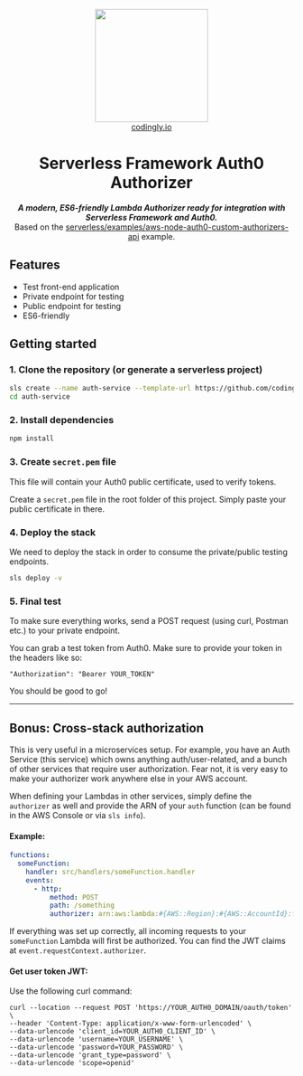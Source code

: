 <p align="center">
    <img src="https://codingly-assets.s3-eu-west-1.amazonaws.com/Codingly+Logo.png" width="200px" height="200px"/>
    </br>
    <a href="https://codingly.io">codingly.io</a>
    <br/>
</p>
<h1 align="center">Serverless Framework Auth0 Authorizer</h1>
<p align="center">
    <i><strong>A modern, ES6-friendly Lambda Authorizer ready for integration with Serverless Framework and Auth0.</strong></i>
    <br/>
    Based on the <a href="https://github.com/serverless/examples/tree/master/aws-node-auth0-custom-authorizers-api">serverless/examples/aws-node-auth0-custom-authorizers-api</a> example.
</p>

## Features

- Test front-end application
- Private endpoint for testing
- Public endpoint for testing
- ES6-friendly

## Getting started

### 1. Clone the repository (or generate a serverless project)
```sh
sls create --name auth-service --template-url https://github.com/codingly-io/serverless-auth0-authorizer
cd auth-service
```

### 2. Install dependencies

```sh
npm install
```

### 3. Create `secret.pem` file

This file will contain your Auth0 public certificate, used to verify tokens.

Create a `secret.pem` file in the root folder of this project. Simply paste your public certificate in there.

### 4. Deploy the stack

We need to deploy the stack in order to consume the private/public testing endpoints.

```sh
sls deploy -v
```

### 5. Final test

To make sure everything works, send a POST request (using curl, Postman etc.) to your private endpoint.

You can grab a test token from Auth0. Make sure to provide your token in the headers like so:

```
"Authorization": "Bearer YOUR_TOKEN"
```

You should be good to go!

<hr/>

## Bonus: Cross-stack authorization

This is very useful in a microservices setup. For example, you have an Auth Service (this service) which owns anything auth/user-related, and a bunch of other services that require user authorization.
Fear not, it is very easy to make your authorizer work anywhere else in your AWS account.

When defining your Lambdas in other services, simply define the `authorizer` as well and provide the ARN of your `auth` function (can be found in the AWS Console or via `sls info`).

#### Example:

```yaml
functions:
  someFunction:
    handler: src/handlers/someFunction.handler
    events:
      - http:
          method: POST
          path: /something
          authorizer: arn:aws:lambda:#{AWS::Region}:#{AWS::AccountId}:function:sls-auth-service-draft-dev-auth
```

If everything was set up correctly, all incoming requests to your `someFunction` Lambda will first be authorized. You can find the JWT claims at `event.requestContext.authorizer`.

#### Get user token JWT:

Use the following curl command:

```
curl --location --request POST 'https://YOUR_AUTH0_DOMAIN/oauth/token' \
--header 'Content-Type: application/x-www-form-urlencoded' \
--data-urlencode 'client_id=YOUR_AUTH0_CLIENT_ID' \
--data-urlencode 'username=YOUR_USERNAME' \
--data-urlencode 'password=YOUR_PASSWORD' \
--data-urlencode 'grant_type=password' \
--data-urlencode 'scope=openid'
```
